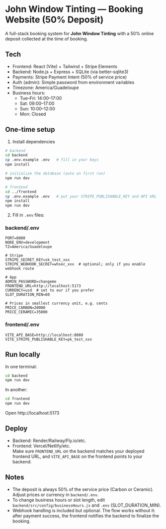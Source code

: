 # John Window Tinting — Booking Website (50% Deposit)

A full-stack booking system for **John Window Tinting** with a 50% online deposit collected at the time of booking.

## Tech
- Frontend: React (Vite) + Tailwind + Stripe Elements
- Backend: Node.js + Express + SQLite (via better-sqlite3)
- Payments: Stripe Payment Intent (50% of service price)
- Auth (admin): Simple password from environment variables
- Timezone: America/Guadeloupe
- Business hours:
  - Tue–Fri: 14:00–17:00
  - Sat: 09:00–17:00
  - Sun: 10:00–12:00
  - Mon: Closed

## One-time setup

1) Install dependencies

```bash
# backend
cd backend
cp .env.example .env   # fill in your keys
npm install

# initialize the database (auto on first run)
npm run dev
```

```bash
# frontend
cd ../frontend
cp .env.example .env   # put your STRIPE_PUBLISHABLE_KEY and API URL
npm install
npm run dev
```

2) Fill in `.env` files:

### backend/.env
```
PORT=8080
NODE_ENV=development
TZ=America/Guadeloupe

# Stripe
STRIPE_SECRET_KEY=sk_test_xxx
STRIPE_WEBHOOK_SECRET=whsec_xxx  # optional; only if you enable webhook route

# App
ADMIN_PASSWORD=changeme
FRONTEND_URL=http://localhost:5173
CURRENCY=usd  # set to eur if you prefer
SLOT_DURATION_MIN=60

# Prices in smallest currency unit, e.g. cents
PRICE_CARBON=20000
PRICE_CERAMIC=35000
```

### frontend/.env
```
VITE_API_BASE=http://localhost:8080
VITE_STRIPE_PUBLISHABLE_KEY=pk_test_xxx
```

## Run locally

In one terminal:
```bash
cd backend
npm run dev
```

In another:
```bash
cd frontend
npm run dev
```

Open http://localhost:5173

## Deploy

- Backend: Render/Railway/Fly.io/etc.
- Frontend: Vercel/Netlify/etc.  
Make sure `FRONTEND_URL` on the backend matches your deployed frontend URL, and `VITE_API_BASE` on the frontend points to your backend.

## Notes

- The deposit is always 50% of the service price (Carbon or Ceramic). Adjust prices or currency in `backend/.env`.
- To change business hours or slot length, edit `backend/src/config/businessHours.js` and `.env` (SLOT_DURATION_MIN).
- Webhook handling is included but optional. The flow works without it: after payment success, the frontend notifies the backend to finalize the booking.

